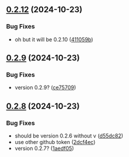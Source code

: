 ## [0.2.12](https://github.com/spaceandtimelabs/sxt-node-chart-repo/compare/0.2.10...0.2.12) (2024-10-23)


### Bug Fixes

* oh but it will be 0.2.10 ([411059b](https://github.com/spaceandtimelabs/sxt-node-chart-repo/commit/411059b089805aa2b27a5717ce0ccd523bd5c49c))



## [0.2.9](https://github.com/spaceandtimelabs/sxt-node-chart-repo/compare/0.2.8...0.2.9) (2024-10-23)


### Bug Fixes

* version 0.2.9? ([ce75709](https://github.com/spaceandtimelabs/sxt-node-chart-repo/commit/ce7570991d87296c5ecec6081b1aafe552c41f91))



## [0.2.8](https://github.com/spaceandtimelabs/sxt-node-chart-repo/compare/0.2.7...0.2.8) (2024-10-23)


### Bug Fixes

* should be version 0.2.6 without v ([d55dc82](https://github.com/spaceandtimelabs/sxt-node-chart-repo/commit/d55dc8236bea9a9bb84c590b307fe5db40cf07bd))
* use other github token ([2dcf4ec](https://github.com/spaceandtimelabs/sxt-node-chart-repo/commit/2dcf4ecdbca448dfaf12275885d91717f16ec463))
* version 0.2.7? ([1aedf05](https://github.com/spaceandtimelabs/sxt-node-chart-repo/commit/1aedf05bfa841e8158f2e16fe5ae694c72b8d4a1))



